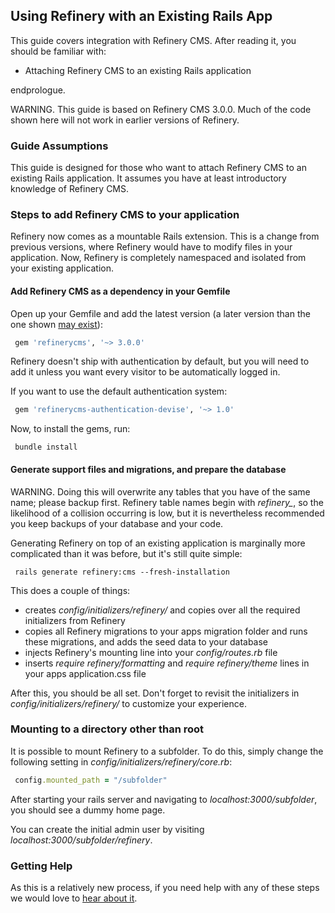 Using Refinery with an Existing Rails App
-----------------------------------------

This guide covers integration with Refinery CMS. After reading it, you
should be familiar with:

-   Attaching Refinery CMS to an existing Rails application

endprologue.

WARNING. This guide is based on Refinery CMS 3.0.0. Much of the code
shown here will not work in earlier versions of Refinery.

### Guide Assumptions

This guide is designed for those who want to attach Refinery CMS to an
existing Rails application. It assumes you have at least introductory
knowledge of Refinery CMS.

### Steps to add Refinery CMS to your application

Refinery now comes as a mountable Rails extension. This is a change from
previous versions, where Refinery would have to modify files in your
application. Now, Refinery is completely namespaced and isolated from
your existing application.

#### Add Refinery CMS as a dependency in your Gemfile

Open up your Gemfile and add the latest version (a later version than
the one shown [may
exist](https://rubygems.org/gems/refinerycms/versions)):

```ruby
 gem 'refinerycms', '~> 3.0.0'
```

Refinery doesn't ship with authentication by default, but you will need
to add it
unless you want every visitor to be automatically logged in.

If you want to use the default authentication system:

```ruby
 gem 'refinerycms-authentication-devise', '~> 1.0'
```

Now, to install the gems, run:

```shell
 bundle install
```

#### Generate support files and migrations, and prepare the database

WARNING. Doing this will overwrite any tables that you have of the same
name; please backup first. Refinery table names begin with *refinery_*,
so the likelihood of a collision occurring is low, but it is
nevertheless recommended you keep backups of your database and your
code.

Generating Refinery on top of an existing application is marginally more
complicated than it was before, but it's still quite simple:

```shell
 rails generate refinery:cms --fresh-installation
```

This does a couple of things:

-   creates *config/initializers/refinery/* and copies over all the
    required initializers from Refinery
-   copies all Refinery migrations to your apps migration folder and
    runs these migrations, and adds the seed data to your database
-   injects Refinery's mounting line into your *config/routes.rb* file
-   inserts *require refinery/formatting* and *require refinery/theme*
    lines in your apps application.css file

After this, you should be all set. Don't forget to revisit the
initializers in *config/initializers/refinery/* to customize your
experience.

### Mounting to a directory other than root

It is possible to mount Refinery to a subfolder. To do this, simply
change the following setting in *config/initializers/refinery/core.rb*:

```ruby
 config.mounted_path = "/subfolder"
```

After starting your rails server and navigating to
*localhost:3000/subfolder*, you should see a dummy home page.

You can create the initial admin user by visiting
*localhost:3000/subfolder/refinery*.

### Getting Help

As this is a relatively new process, if you need help with any of these
steps we would love to [hear about it](/guides/how-to-get-help/).
